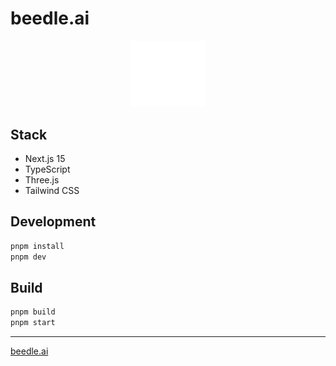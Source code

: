 # beedle.ai

<p align="center">
  <img src="public/beedle_logo-white.svg" alt="beedle.ai" width="120" />
</p>

## Stack

- Next.js 15
- TypeScript
- Three.js
- Tailwind CSS

## Development

```bash
pnpm install
pnpm dev
```

## Build

```bash
pnpm build
pnpm start
```

---

[beedle.ai](https://beedle.ai)

